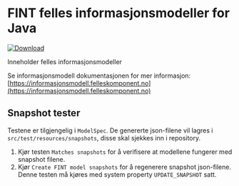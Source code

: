 # FINT felles informasjonsmodeller for Java

[ ![Download](https://api.bintray.com/packages/fint/maven/fint-felles-model-java/images/download.svg) ](https://bintray.com/fint/maven/fint-felles-model-java/_latestVersion)

Inneholder felles informasjonsmodeller

Se informasjonsmodell dokumentasjonen for mer informasjon: [https://informasjonsmodell.felleskomponent.no](https://informasjonsmodell.felleskomponent.no)


## Snapshot tester

Testene er tilgjengelig i `ModelSpec`. De genererte json-filene vil lagres i `src/test/resources/snapshots`, disse skal sjekkes inn i repository.

1. Kjør testen `Matches snapshots` for å verifisere at modellene fungerer med snapshot filene.
2. Kjør `Create FINT model snapshots` for å regenerere snapshot json-filene. Denne testen må kjøres med system property `UPDATE_SNAPSHOT` satt.